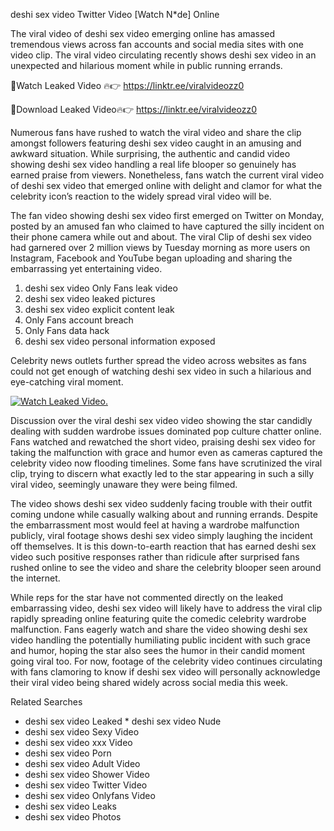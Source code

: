 ﻿deshi sex video Twitter Video [Watch N*de] Online

The viral video of ﻿deshi sex video emerging online has amassed tremendous views across fan accounts and social media sites with one video clip. The viral video circulating recently shows ﻿deshi sex video in an unexpected and hilarious moment while in public running errands. 

🔴Watch Leaked Video 🔥👉  https://linktr.ee/viralvideozz0 

🔴Download Leaked Video🔥👉  https://linktr.ee/viralvideozz0 

Numerous fans have rushed to watch the viral video and share the clip amongst followers featuring ﻿deshi sex video caught in an amusing and awkward situation. While surprising, the authentic and candid video showing ﻿deshi sex video handling a real life blooper so genuinely has earned praise from viewers. Nonetheless, fans watch the current viral video of ﻿deshi sex video that emerged online with delight and clamor for what the celebrity icon’s reaction to the widely spread viral video will be.

The fan video showing ﻿deshi sex video first emerged on Twitter on Monday, posted by an amused fan who claimed to have captured the silly incident on their phone camera while out and about. The viral Clip of ﻿deshi sex video had garnered over 2 million views by Tuesday morning as more users on Instagram, Facebook and YouTube began uploading and sharing the embarrassing yet entertaining video. 

1. ﻿deshi sex video Only Fans leak video
2. ﻿deshi sex video leaked pictures
3. ﻿deshi sex video explicit content leak
4. Only Fans account breach
5. Only Fans data hack
6. ﻿deshi sex video personal information exposed

Celebrity news outlets further spread the video across websites as fans could not get enough of watching ﻿deshi sex video in such a hilarious and eye-catching viral moment. 

[![Watch Leaked Video.](https://miro.medium.com/v2/resize:fit:828/format:webp/1*cilzJN44JGOrTw9NJCrNHA.gif "Watch Leaked Video")](https://linktr.ee/viralvideozz0)

Discussion over the viral ﻿deshi sex video video showing the star candidly dealing with sudden wardrobe issues dominated pop culture chatter online. Fans watched and rewatched the short video, praising ﻿deshi sex video for taking the malfunction with grace and humor even as cameras captured the celebrity video now flooding timelines. Some fans have scrutinized the viral clip, trying to discern what exactly led to the star appearing in such a silly viral video, seemingly unaware they were being filmed.

The video shows ﻿deshi sex video suddenly facing trouble with their outfit coming undone while casually walking about and running errands. Despite the embarrassment most would feel at having a wardrobe malfunction publicly, viral footage shows ﻿deshi sex video simply laughing the incident off themselves. It is this down-to-earth reaction that has earned ﻿deshi sex video such positive responses rather than ridicule after surprised fans rushed online to see the video and share the celebrity blooper seen around the internet.  

While reps for the star have not commented directly on the leaked embarrassing video, ﻿deshi sex video will likely have to address the viral clip rapidly spreading online featuring quite the comedic celebrity wardrobe malfunction. Fans eagerly watch and share the video showing ﻿deshi sex video handling the potentially humiliating public incident with such grace and humor, hoping the star also sees the humor in their candid moment going viral too. For now, footage of the celebrity video continues circulating with fans clamoring to know if ﻿deshi sex video will personally acknowledge their viral video being shared widely across social media this week.

Related Searches
* ﻿deshi sex video Leaked
﻿* deshi sex video Nude
* ﻿deshi sex video Sexy Video
* ﻿deshi sex video xxx Video
* ﻿deshi sex video Porn
* ﻿deshi sex video Adult Video
* ﻿deshi sex video Shower Video
* ﻿deshi sex video Twitter Video
* ﻿deshi sex video Onlyfans Video
* ﻿deshi sex video Leaks
* ﻿deshi sex video Photos
